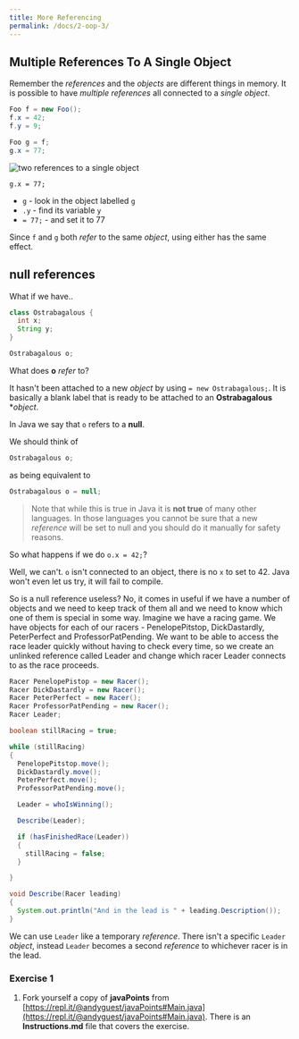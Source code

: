 ```yaml
---
title: More Referencing
permalink: /docs/2-oop-3/
---
```


## Multiple References To A Single Object

Remember the *references* and the *objects* are different things in memory. It is possible to have *multiple references* all connected to a *single object*.

```java
Foo f = new Foo();
f.x = 42;
f.y = 9;  

Foo g = f;
g.x = 77;
```

![two references to a single object](https://ysjprog02.netlify.app/assets/img/topics/2oop1/simpleobject4.png)

`g.x = 77;`  
* `g` - look in the object labelled `g`  
* `.y` - find its variable `y`  
* `= 77;` - and set it to 77

Since `f` and `g` both *refer* to the same *object*, using either has the same effect.  

## **null** references

What if we have..

```java
class Ostrabagalous {
  int x;
  String y;
}

Ostrabagalous o;
```

What does **o** *refer* to?  

It hasn't been attached to a new *object* by using `= new Ostrabagalous;`. It is basically a blank label that is ready to be attached to an **Ostrabagalous** **object*.  

In Java we say that `o` refers to a **null**. 

We should think of 

```java
Ostrabagalous o;
```

as being equivalent to  

```java
Ostrabagalous o = null;
```

> Note that while this is true in Java it is **not true** of many other languages. In those languages you cannot be sure that a new *reference* will be set to null and you should do it manually for safety reasons. 

So what happens if we do `o.x = 42;`?  

Well, we can't. `o` isn't connected to an object, there is no `x` to set to 42. Java won't even let us try, it will fail to compile.  

So is a null reference useless? No, it comes in useful if we have a number of objects and we need to keep track of them all and we need to know which one of them is special in some way. Imagine we have a racing game. We have objects for each of our racers - PenelopePitstop, DickDastardly, PeterPerfect and ProfessorPatPending. We want to be able to access the race leader quickly without having to check every time, so we create an unlinked reference called Leader and change which racer Leader connects to as the race proceeds.  

```java
Racer PenelopePistop = new Racer();
Racer DickDastardly = new Racer();
Racer PeterPerfect = new Racer();
Racer ProfessorPatPending = new Racer();
Racer Leader;

boolean stillRacing = true;

while (stillRacing)
{
  PenelopePitstop.move();
  DickDastardly.move();
  PeterPerfect.move();
  ProfessorPatPending.move();

  Leader = whoIsWinning();

  Describe(Leader);

  if (hasFinishedRace(Leader))
  {
    stillRacing = false;
  }

}

void Describe(Racer leading)
{
  System.out.println("And in the lead is " + leading.Description());
}
```

We can use `Leader` like a temporary *reference*. There isn't a specific `Leader` *object*, instead `Leader` becomes a second *reference* to whichever racer is in the lead.  

### Exercise 1
1. Fork yourself a copy of **javaPoints** from [https://repl.it/@andyguest/javaPoints#Main.java](https://repl.it/@andyguest/javaPoints#Main.java). There is an **Instructions.md** file that covers the exercise.  

